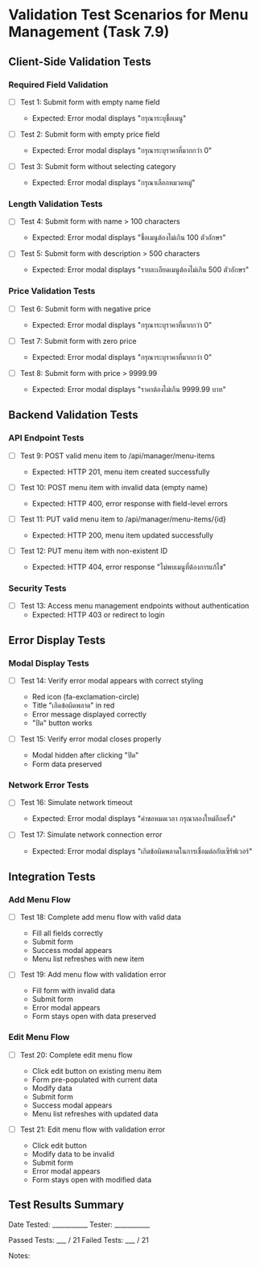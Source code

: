 # Validation Test Scenarios for Menu Management (Task 7.9)

## Client-Side Validation Tests

### Required Field Validation
- [ ] Test 1: Submit form with empty name field
  - Expected: Error modal displays "กรุณาระบุชื่อเมนู"
  
- [ ] Test 2: Submit form with empty price field
  - Expected: Error modal displays "กรุณาระบุราคาที่มากกว่า 0"
  
- [ ] Test 3: Submit form without selecting category
  - Expected: Error modal displays "กรุณาเลือกหมวดหมู่"

### Length Validation Tests
- [ ] Test 4: Submit form with name > 100 characters
  - Expected: Error modal displays "ชื่อเมนูต้องไม่เกิน 100 ตัวอักษร"
  
- [ ] Test 5: Submit form with description > 500 characters
  - Expected: Error modal displays "รายละเอียดเมนูต้องไม่เกิน 500 ตัวอักษร"

### Price Validation Tests
- [ ] Test 6: Submit form with negative price
  - Expected: Error modal displays "กรุณาระบุราคาที่มากกว่า 0"
  
- [ ] Test 7: Submit form with zero price
  - Expected: Error modal displays "กรุณาระบุราคาที่มากกว่า 0"
  
- [ ] Test 8: Submit form with price > 9999.99
  - Expected: Error modal displays "ราคาต้องไม่เกิน 9999.99 บาท"

## Backend Validation Tests

### API Endpoint Tests
- [ ] Test 9: POST valid menu item to /api/manager/menu-items
  - Expected: HTTP 201, menu item created successfully
  
- [ ] Test 10: POST menu item with invalid data (empty name)
  - Expected: HTTP 400, error response with field-level errors
  
- [ ] Test 11: PUT valid menu item to /api/manager/menu-items/{id}
  - Expected: HTTP 200, menu item updated successfully
  
- [ ] Test 12: PUT menu item with non-existent ID
  - Expected: HTTP 404, error response "ไม่พบเมนูที่ต้องการแก้ไข"

### Security Tests
- [ ] Test 13: Access menu management endpoints without authentication
  - Expected: HTTP 403 or redirect to login

## Error Display Tests

### Modal Display Tests
- [ ] Test 14: Verify error modal appears with correct styling
  - Red icon (fa-exclamation-circle)
  - Title "เกิดข้อผิดพลาด" in red
  - Error message displayed correctly
  - "ปิด" button works
  
- [ ] Test 15: Verify error modal closes properly
  - Modal hidden after clicking "ปิด"
  - Form data preserved

### Network Error Tests
- [ ] Test 16: Simulate network timeout
  - Expected: Error modal displays "คำขอหมดเวลา กรุณาลองใหม่อีกครั้ง"
  
- [ ] Test 17: Simulate network connection error
  - Expected: Error modal displays "เกิดข้อผิดพลาดในการเชื่อมต่อกับเซิร์ฟเวอร์"

## Integration Tests

### Add Menu Flow
- [ ] Test 18: Complete add menu flow with valid data
  - Fill all fields correctly
  - Submit form
  - Success modal appears
  - Menu list refreshes with new item
  
- [ ] Test 19: Add menu flow with validation error
  - Fill form with invalid data
  - Submit form
  - Error modal appears
  - Form stays open with data preserved

### Edit Menu Flow
- [ ] Test 20: Complete edit menu flow
  - Click edit button on existing menu item
  - Form pre-populated with current data
  - Modify data
  - Submit form
  - Success modal appears
  - Menu list refreshes with updated data
  
- [ ] Test 21: Edit menu flow with validation error
  - Click edit button
  - Modify data to be invalid
  - Submit form
  - Error modal appears
  - Form stays open with modified data

## Test Results Summary

Date Tested: ___________
Tester: ___________

Passed Tests: ___ / 21
Failed Tests: ___ / 21

Notes:
